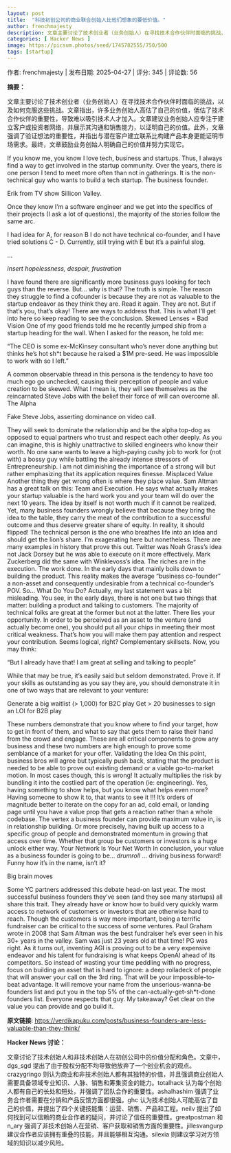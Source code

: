 ```yaml
---
layout: post
title:  "科技初创公司的商业联合创始人比他们想象的要低价值。"
author: frenchmajesty
description: 文章主要讨论了技术创业者（业务创始人）在寻找技术合作伙伴时面临的挑战，以及如何克服这些挑战。文章指出，许多业务创始人高估了自己的价值，低估了技术合作伙伴的重要性，导致难以吸引技术人才加入。文章建议业务创始人应专注于建立客户或投资者网络，并展示其沟通和销售能力，以证明自己的价值。此外，文章强调了验证想法的重要性，并指出与潜在客户建立联系比构建产品本身更能证明市场需求。最终，文章鼓励业务创始人明确自己的价值并努力实现它。
categories: [ Hacker News ]
image: https://picsum.photos/seed/1745782555/750/500
tags: [startup]
---
```


作者: frenchmajesty | 发布日期: 2025-04-27 | 评分: 345 | 评论数: 56

**摘要：**

文章主要讨论了技术创业者（业务创始人）在寻找技术合作伙伴时面临的挑战，以及如何克服这些挑战。文章指出，许多业务创始人高估了自己的价值，低估了技术合作伙伴的重要性，导致难以吸引技术人才加入。文章建议业务创始人应专注于建立客户或投资者网络，并展示其沟通和销售能力，以证明自己的价值。此外，文章强调了验证想法的重要性，并指出与潜在客户建立联系比构建产品本身更能证明市场需求。最终，文章鼓励业务创始人明确自己的价值并努力实现它。

If you know me, you know I love tech, business and startups. Thus, I always find a way to get involved in the startup community. Over the years, there is one person I tend to meet more often than not in gatherings. It is the non-technical guy who wants to build a tech startup. The business founder.



Erik from TV show Sillicon Valley.

Once they know I’m a software engineer and we get into the specifics of their projects (I ask a lot of questions), the majority of the stories follow the same arc.

I had idea for A, for reason B I do not have technical co-founder, and I have tried solutions C - D. Currently, still trying with E but it’s a painful slog.


…


*insert hopelessness, despair, frustration*

I have found there are significantly more business guys looking for tech guys than the reverse. But… why is that?
The truth is simple. The reason they struggle to find a cofounder is because they are not as valuable to the startup endeavor as they think they are.
Read it again. They are not. But if that’s you, that’s okay! There are ways to address that. This is what I’ll get into here so keep reading to see the conclusion.
Skewed Lenses = Bad Vision
One of my good friends told me he recently jumped ship from a startup heading for the wall. When I asked for the reason, he told me:

“The CEO is some ex-McKinsey consultant who’s never done anything but thinks he’s hot sh*t because he raised a $1M pre-seed. He was impossible to work with so I left.”

A common observable thread in this persona is the tendency to have too much ego go unchecked, causing their perception of people and value creation to be skewed. What I mean is, they will see themselves as the reincarnated Steve Jobs with the belief their force of will can overcome all.
The Alpha



Fake Steve Jobs, asserting dominance on video call.

They will seek to dominate the relationship and be the alpha top-dog as opposed to equal partners who trust and respect each other deeply.
As you can imagine, this is highly unattractive to skilled engineers who know their worth. No one sane wants to leave a high-paying cushy job to work for (not with) a bossy guy while battling the already intense stressors of Entrepreneurship.
I am not diminishing the importance of a strong will but rather emphasizing that its application requires finesse.
Misplaced Value
Another thing they get wrong often is where they place value. Sam Altman has a great talk on this: Team and Execution. He says what actually makes your startup valuable is the hard work you and your team will do over the next 10 years. The idea by itself is not worth much if it cannot be realized. Yet, many business founders wrongly believe that because they bring the idea to the table, they carry the meat of the contribution to a successful outcome and thus deserve greater share of equity.
In reality, it should flipped! The technical person is the one who breathes life into an idea and should get the lion’s share. I’m exagerating here but nonetheless. There are many examples in history that prove this out. Twitter was Noah Grass’s idea not Jack Dorsey but he was able to execute on it more effectively. Mark Zuckerberg did the same with Winklevoss’s idea.
The riches are in the execution. The work done. In the early days that mainly boils down to building the product. This reality makes the average “business co-founder” a non-asset and consequently undesirable from a technical co-founder’s POV.
So… What Do You Do?
Actually, my last statement was a bit misleading. You see, in the early days, there is not one but two things that matter: building a product and talking to customers.
The majority of technical folks are great at the former but not at the latter. There lies your opportunity. In order to be perceived as an asset to the venture (and actually become one), you should put all your chips in meeting their most critical weakness. That’s how you will make them pay attention and respect your contribution. Seems logical, right? Complementary skillsets. Now, you may think:

“But I already have that! I am great at selling and talking to people”

While that may be true, it’s easily said but seldom demonstrated. Prove it. If your skills as outstanding as you say they are, you should demonstrate it in one of two ways that are relevant to your venture:

Generate a big waitlist (> 1,000) for B2C play
Get > 20 businesses to sign an LOI for B2B play

These numbers demonstrate that you know where to find your target, how to get in front of them, and what to say that gets them to raise their hand from the crowd and engage. These are all critical components to grow any business and these two numbers are high enough to prove some semblance of a market for your offer.
Validating the Idea
On this point, business bros will agree but typically push back, stating that the product is needed to be able to prove out existing demand or a viable go-to-market motion. In most cases though, this is wrong! It actually multiplies the risk by bundling it into the costlied part of the operation (ie: engineering). Yes, having something to show helps, but you know what helps even more?
Having someone to show it to, that wants to see it !!!
It’s orders of magnitude better to iterate on the copy for an ad, cold email, or landing page until you have a value prop that gets a reaction rather than a whole codebase.
The vertex a business founder can provide maximum value in, is in relationship building. Or more precisely, having built up access to a specific group of people and demonstrated momentum in growing that access over time. Whether that group be customers or investors is a huge unlock either way.
Your Network Is Your Net Worth
In conclusion, your value as a business founder is going to be… *drumroll* … driving business forward! Funny how it’s in the name, isn’t it?



Big brain moves

Some YC partners addressed this debate head-on last year. The most successful business founders they’ve seen (and they see many startups) all share this trait. They already have or know how to build very quickly warm access to network of customers or investors that are otherwise hard to reach.
Though the customers is way more important, being a terrific fundraiser can be critical to the success of some ventures. Paul Graham wrote in 2008 that Sam Altman was the best fundraiser he’s ever seen in his 30+ years in the valley. Sam was just 23 years old at that time!
PG was right. As it turns out, inventing AGI is proving out to be a very expensive endeavor and his talent for fundraising is what keeps OpenAI ahead of its competitors.
So instead of wasting your time peddling with no progress, focus on building an asset that is hard to ignore: a deep rolladeck of people that will answer your call on the 3rd ring.
That will be your impossible-to-beat advantage. It will remove your name from the unserious-wanna-be founders list and put you in the top 5% of the can-actually-get-sh*t-done founders list.
Everyone respects that guy. My takeaway? Get clear on the value you can provide and go build it.

**原文链接**: https://verdikapuku.com/posts/business-founders-are-less-valuable-than-they-think/

**Hacker News 讨论：**

文章讨论了技术创始人和非技术创始人在初创公司中的价值分配和角色。文章中，dgs_sgd 提出了由于股权分配不均导致他放弃了一个创业机会的观点。crazygringo 则认为商业和非技术创始人都有其独特的价值，并且强调商业创始人需要具备领域专业知识、人脉、销售和筹集资金的能力。totalhack 认为每个创始人都有自己的长处和短处，并强调了团队合作的重要性。ashalhashim 强调了业务合作者需要在分销和产品反馈方面都很强。ghc 认为技术创始人可能高估了自己的价值，并提出了四个关键技能集：运营、销售、产品和工程。neilv 提出了如何找到可以信赖的商业合作者的疑问，并讨论了信任的重要性。greatpostman 和 n_ary 强调了非技术创始人在营销、客户获取和销售方面的重要性。jillesvangurp 建议合作者应该拥有重叠的技能，并且能够相互沟通。silexia 则建议学习对方领域的知识以减少风险。

